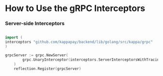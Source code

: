 # How to Use the gRPC Interceptors



### Server-side Interceptors

```go

import (
interceptors "github.com/kappapay/backend/lib/golang/src/kappa/grpc"
)

grpcServer := grpc.NewServer(
		grpc.UnaryInterceptor(interceptors.ServerInterceptorsWithTracing(logger)),
	)
	reflection.Register(grpcServer)


```